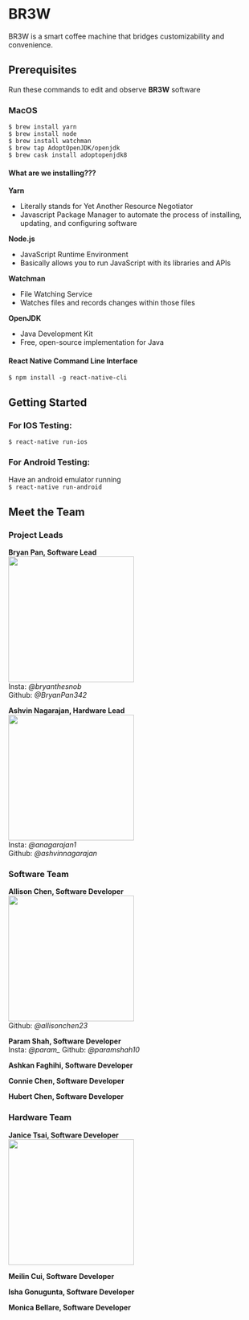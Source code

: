 # BR3W
BR3W is a smart coffee machine that bridges customizability and convenience.

## Prerequisites
Run these commands to edit and observe **BR3W** software

### MacOS
``` 
$ brew install yarn
$ brew install node
$ brew install watchman
$ brew tap AdoptOpenJDK/openjdk
$ brew cask install adoptopenjdk8
```
#### What are we installing???
**Yarn**  
- Literally stands for Yet Another Resource Negotiator  
- Javascript Package Manager to automate the process of installing, updating, and configuring software

**Node.js**
- JavaScript Runtime Environment
- Basically allows you to run JavaScript with its libraries and APIs

**Watchman**
- File Watching Service
- Watches files and records changes within those files

**OpenJDK**
- Java Development Kit
- Free, open-source implementation for Java

#### React Native Command Line Interface
```$ npm install -g react-native-cli```


## Getting Started
### For IOS Testing:  
```$ react-native run-ios```  

### For Android Testing:  
Have an android emulator running  
```$ react-native run-android```


## Meet the Team
### Project Leads

**Bryan Pan, Software Lead**  
<img src="img/Bryan.jpeg" width="250">  
Insta: *@bryanthesnob*  
Github: *@BryanPan342*  

**Ashvin Nagarajan, Hardware Lead**  
<img src="img/Ashvin.jpg" width="250">  
Insta: *@anagarajan1*  
Github: *@ashvinnagarajan*

### Software Team
**Allison Chen, Software Developer**  
<img src="img/Allison.JPG" width="250">  
Github: *@allisonchen23*  

**Param Shah, Software Developer**
<img srr="img/Param.jpg" width="250">
Insta: *@_param__*
Github: *@paramshah10*

**Ashkan Faghihi, Software Developer**

**Connie Chen, Software Developer**

**Hubert Chen, Software Developer**

### Hardware Team
**Janice Tsai, Software Developer**  
<img src="img/Janice.jpg" width="250">  

**Meilin Cui, Software Developer**

**Isha Gonugunta, Software Developer**

**Monica Bellare, Software Developer**




